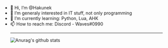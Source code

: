 - 👋 Hi, I’m @Hakunek
- 👀 I’m generaly interested in IT stuff, not only programming
- 🌱 I’m currently learning: Python, Lua, AHK
- 📫 How to reach me:
      Discord - Waves#0990<hr>
![Anurag's github stats](https://github-readme-stats.vercel.app/api?username=hakunek&show_icons=true&theme=dark)
<!---
Hakunek/Hakunek is a ✨ special ✨ repository because its `README.md` (this file) appears on your GitHub profile.
You can click the Preview link to take a look at your changes.
--->

